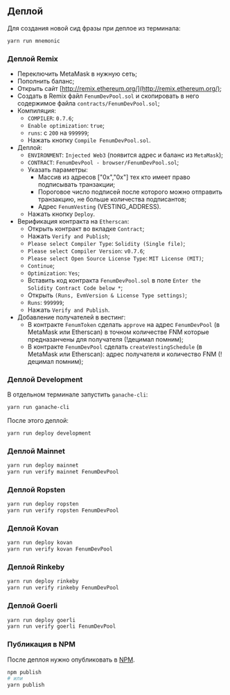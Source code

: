 
## Деплой
Для создания новой сид фразы при деплое из терминала:
```bash
yarn run mnemonic
```


### Деплой Remix
  - Переключить MetaMask в нужную сеть;
  - Пополнить баланс;
  - Открыть сайт [http://remix.ethereum.org/](http://remix.ethereum.org/);
  - Создать в Remix файл `FenumDevPool.sol` и скопировать в него содержимое файла `contracts/FenumDevPool.sol`;
  - Компиляция:
    - `COMPILER`: `0.7.6`;
    - `Enable optimization`: `true`;
    - `runs`: с `200` на `999999`;
    - Нажать кнопку `Compile FenumDevPool.sol`.
  - Деплой:
    - `ENVIRONMENT`: `Injected Web3` (появится адрес и баланс из `MetaMask`);
    - `CONTRACT`: `FenumDevPool - browser/FenumDevPool.sol`;
    - Указать параметры:
      - Массив из адресов ["0x","0x"] тех кто имеет право подписывать транзакции;
      - Пороговое число подписей после которого можно отправить транзакцию, не больше количества подписантов;
      - Адрес `FenumVesting` (VESTING_ADDRESS).
    - Нажать кнопку `Deploy`.
  - Верификация контракта на `Etherscan`:
    - Открыть контракт во вкладке `Contract`;
    - Нажать `Verify and Publish`;
    - `Please select Compiler Type`: `Solidity (Single file)`;
    - `Please select Compiler Version`: `v0.7.6`;
    - `Please select Open Source License Type`: `MIT License (MIT)`;
    - `Continue`;
    - `Optimization`: `Yes`;
    - Вставить код контракта `FenumDevPool.sol` в поле `Enter the Solidity Contract Code below *`;
    - Открыть `(Runs, EvmVersion & License Type settings)`;
    - `Runs`: `999999`;
    - Нажать `Verify and Publish`.
  - Добавление получателей в вестинг:
    - В контракте `FenumToken` cделать `approve` на адрес `FenumDevPool` (в MetaMask или Etherscan) в точном количестве FNM которые предназанчены для получателя (!децимал помним);
    - В контракте `FenumDevPool` cделать `createVestingSchedule` (в MetaMask или Etherscan): адрес получателя и количество FNM (!децимал помним);



### Деплой Development
В отдельном терминале запустить `ganache-cli`:
```bash
yarn run ganache-cli
```

После этого деплой:
```bash
yarn run deploy development
```


### Деплой Mainnet
```bash
yarn run deploy mainnet
yarn run verify mainnet FenumDevPool
```


### Деплой Ropsten
```bash
yarn run deploy ropsten
yarn run verify ropsten FenumDevPool
```


### Деплой Kovan
```bash
yarn run deploy kovan
yarn run verify kovan FenumDevPool
```


### Деплой Rinkeby
```bash
yarn run deploy rinkeby
yarn run verify rinkeby FenumDevPool
```


### Деплой Goerli
```bash
yarn run deploy goerli
yarn run verify goerli FenumDevPool
```


### Публикация в NPM
После деплоя нужно опубликовать в [NPM](https://www.npmjs.com/).
```bash
npm publish
# или
yarn publish
```
